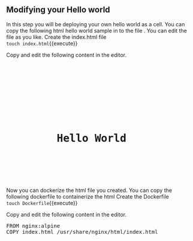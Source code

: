 ## Modifying your Hello world

In this step you will be deploying your own hello world as a cell. You can copy the following html hello world sample in to the file . You can edit the file as you like.
Create the index.html file  
`touch index.html`{{execute}}

Copy and edit the following content in the editor.
<pre class="file" data-filename="index.html" data-target="replace">
<!DOCTYPE html>
<html lang="en">
<head>
    <title>Hello World - Nginx Docker</title>
</head>
<body>
    <h1>
        Hello World
    </h1>
</body>
</html>
</pre>


Now you can dockerize the html file you created.  You can copy the following dockerfile to containerize the html
Create the Dockerfile  
`touch Dockerfile`{{execute}}

Copy and edit the following content in the editor.
<pre class="file" data-filename="Dockerfile" data-target="replace">
FROM nginx:alpine
COPY index.html /usr/share/nginx/html/index.html
</pre>

